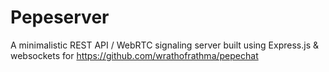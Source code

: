 # Pepeserver
A minimalistic REST API / WebRTC signaling server built using Express.js & websockets for https://github.com/wrathofrathma/pepechat